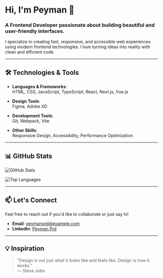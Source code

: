 # Hi, I'm Peyman 👋  
### A Frontend Developer passionate about building beautiful and user-friendly interfaces.

I specialize in creating fast, responsive, and accessible web experiences using modern frontend technologies. I love turning ideas into reality with clean and efficient code.

---

## 🛠️ Technologies & Tools

- **Languages & Frameworks**:  
  HTML, CSS, JavaScript, TypeScript, React, Next.js, Vue.js

- **Design Tools**:  
  Figma, Adobe XD

- **Development Tools**:  
  Git, Webpack, Vite

- **Other Skills**:  
  Responsive Design, Accessibility, Performance Optimization

---

## 📊 GitHub Stats

![GitHub Stats](https://github-readme-stats.vercel.app/api?username=peymanprd&show_icons=true&theme=radical)

![Top Languages](https://github-readme-stats.vercel.app/api/top-langs/?username=peymanprd&layout=compact&theme=radical)

---

## 📫 Let's Connect

Feel free to reach out if you'd like to collaborate or just say hi!

- **Email**: [peymanprd@example.com](mailto:peymanprd@example.com)
- **LinkedIn**: [Peyman Prd](https://www.linkedin.com/in/peymanprd)

---

## 💡 Inspiration

> "Design is not just what it looks like and feels like. Design is how it works."  
> — Steve Jobs
